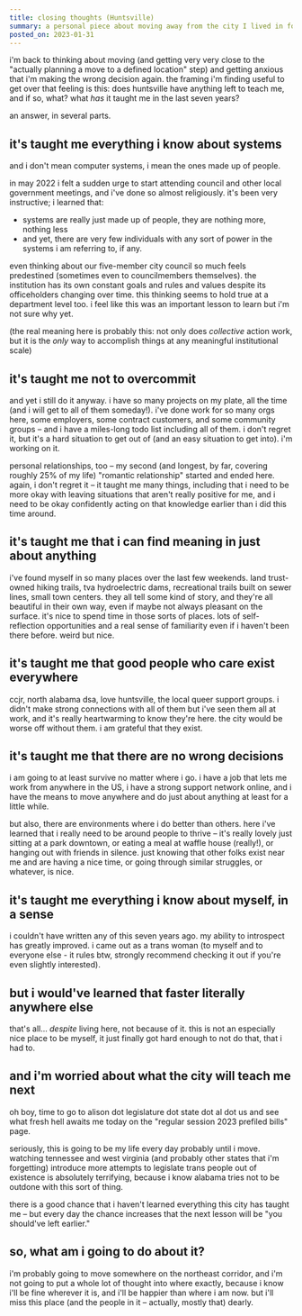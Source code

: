 ```yaml
---
title: closing thoughts (Huntsville)
summary: a personal piece about moving away from the city I lived in for seven years
posted_on: 2023-01-31
---
```


i'm back to thinking about moving (and getting very very close to the "actually planning a move to a defined location" step) and getting anxious that i'm making the wrong decision again. the framing i'm finding useful to get over that feeling is this: does huntsville have anything left to teach me, and if so, what? what _has_ it taught me in the last seven years?

an answer, in several parts.

## it's taught me everything i know about systems

and i don't mean computer systems, i mean the ones made up of people.

in may 2022 i felt a sudden urge to start attending council and other local government meetings, and i've done so almost religiously. it's been very instructive; i learned that:

* systems are really just made up of people, they are nothing more, nothing less
* and yet, there are very few individuals with any sort of power in the systems i am referring to, if any.

even thinking about our five-member city council so much feels predestined (sometimes even to councilmembers themselves). the institution has its own constant goals and rules and values despite its officeholders changing over time. this thinking seems to hold true at a department level too. i feel like this was an important lesson to learn but i'm not sure why yet.

(the real meaning here is probably this: not only does _collective_ action work, but it is the _only_ way to accomplish things at any meaningful institutional scale)

## it's taught me not to overcommit

and yet i still do it anyway. i have so many projects on my plate, all the time (and i will get to all of them someday!). i've done work for so many orgs here, some employers, some contract customers, and some community groups &ndash; and i have a miles-long todo list including all of them. i don't regret it, but it's a hard situation to get out of (and an easy situation to get into). i'm working on it.

personal relationships, too &ndash; my second (and longest, by far, covering roughly 25% of my life) "romantic relationship" started and ended here. again, i don't regret it &ndash; it taught me many things, including that i need to be more okay with leaving situations that aren't really positive for me, and i need to be okay confidently acting on that knowledge earlier than i did this time around.

## it's taught me that i can find meaning in just about anything

i've found myself in so many places over the last few weekends. land trust-owned hiking trails, tva hydroelectric dams, recreational trails built on sewer lines, small town centers. they all tell some kind of story, and they're all beautiful in their own way, even if maybe not always pleasant on the surface. it's nice to spend time in those sorts of places. lots of self-reflection opportunities and a real sense of familiarity even if i haven't been there before. weird but nice.

## it's taught me that good people who care exist everywhere

ccjr, north alabama dsa, love huntsville, the local queer support groups. i didn't make strong connections with all of them but i've seen them all at work, and it's really heartwarming to know they're here. the city would be worse off without them. i am grateful that they exist.

## it's taught me that there are no wrong decisions

i am going to at least survive no matter where i go. i have a job that lets me work from anywhere in the US, i have a strong support network online, and i have the means to move anywhere and do just about anything at least for a little while.

but also, there are environments where i do better than others. here i've learned that i really need to be around people to thrive &ndash; it's really lovely just sitting at a park downtown, or eating a meal at waffle house (really!), or hanging out with friends in silence. just knowing that other folks exist near me and are having a nice time, or going through similar struggles, or whatever, is nice.

## it's taught me everything i know about myself, in a sense

i couldn't have written any of this seven years ago. my ability to introspect has greatly improved. i came out as a trans woman (to myself and to everyone else - it rules btw, strongly recommend checking it out if you're even slightly interested).

## but i would've learned that faster literally anywhere else

that's all... _despite_ living here, not because of it. this is not an especially nice place to be myself, it just finally got hard enough to not do that, that i had to.

## and i'm worried about what the city will teach me next

oh boy, time to go to alison dot legislature dot state dot al dot us and see what fresh hell awaits me today on the "regular session 2023 prefiled bills" page.

seriously, this is going to be my life every day probably until i move. watching tennessee and west virginia (and probably other states that i'm forgetting) introduce more attempts to legislate trans people out of existence is absolutely terrifying, because i know alabama tries not to be outdone with this sort of thing.

there is a good chance that i haven't learned everything this city has taught me &ndash; but every day the chance increases that the next lesson will be "you should've left earlier."

## so, what am i going to do about it?

i'm probably going to move somewhere on the northeast corridor, and i'm not going to put a whole lot of thought into where exactly, because i know i'll be fine wherever it is, and i'll be happier than where i am now. but i'll miss this place (and the people in it &ndash; actually, mostly that) dearly.
